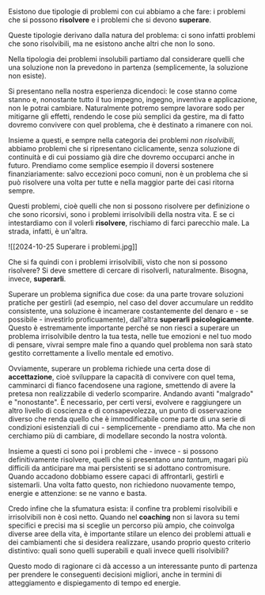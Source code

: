 
Esistono due tipologie di problemi con cui abbiamo a che fare: i problemi che si possono **risolvere** e i problemi che si devono **superare**.

Queste tipologie derivano dalla natura del problema: ci sono infatti problemi che sono risolvibili, ma ne esistono anche altri che non lo sono.

Nella tipologia dei problemi insolubili partiamo dal considerare quelli che una soluzione non la prevedono in partenza (semplicemente, la soluzione non esiste).

Si presentano nella nostra esperienza dicendoci: le cose stanno come stanno e, nonostante tutto il tuo impegno, ingegno, inventiva e applicazione, non le potrai cambiare. Naturalmente potremo sempre lavorare sodo per mitigarne gli effetti, rendendo le cose più semplici da gestire, ma di fatto dovremo convivere con quel problema, che è destinato a rimanere con noi.

Insieme a questi, e sempre nella categoria dei problemi _non risolvibili_, abbiamo problemi che si ripresentano ciclicamente, senza soluzione di continuità e di cui possiamo già dire che dovremo occuparci anche in futuro. 
Prendiamo come semplice esempio il doversi sostenere finanziariamente: salvo eccezioni poco comuni, non è un problema che si può risolvere una volta per tutte e nella maggior parte dei casi ritorna sempre. 

Questi problemi, cioè quelli che non si possono risolvere per definizione o che sono ricorsivi, sono i problemi irrisolvibili della nostra vita.
E se ci intestardiamo con il volerli **risolvere**, rischiamo di farci parecchio male. La strada, infatti, è un'altra.

![[2024-10-25 Superare i problemi.jpg]]

Che si fa quindi con i problemi irrisolvibili, visto che non si possono risolvere?
Si deve smettere di cercare di risolverli, naturalmente. Bisogna, invece, **superarli**. 

Superare un problema significa due cose: da una parte trovare soluzioni pratiche per gestirli (ad esempio, nel caso del dover accumulare un reddito consistente, una soluzione è incamerare costantemente del denaro e - se possibile - investirlo proficuamente), dall'altra **superarli psicologicamente**. Questo è estremamente importante perché se non riesci a superare un problema irrisolvibile dentro la tua testa, nelle tue emozioni e nel tuo modo di pensare, vivrai sempre male fino a quando quel problema non sarà stato gestito correttamente a livello mentale ed emotivo.

Ovviamente, superare un problema richiede una certa dose di **accettazione**, cioè sviluppare la capacità di convivere con quel tema, camminarci di fianco facendosene una ragione, smettendo di avere la pretesa non realizzabile di vederlo scomparire. Andando avanti "malgrado" e "nonostante".
È necessario, per certi versi, evolvere e raggiungere un altro livello di coscienza e di consapevolezza, un punto di osservazione diverso che renda quello che è immodificabile come parte di una serie di condizioni esistenziali di cui - semplicemente - prendiamo atto. Ma che non cerchiamo più di cambiare, di modellare secondo la nostra volontà.

Insieme a questi ci sono poi i problemi che - invece - si possono definitivamente risolvere, quelli che si presentano _una tantum_, magari più difficili da anticipare ma mai persistenti se si adottano contromisure. Quando accadono dobbiamo essere capaci di affrontarli, gestirli e sistemarli. Una volta fatto questo, non richiedono nuovamente tempo, energie e attenzione: se ne vanno e basta.

Credo infine che la sfumatura esista: il confine tra problemi risolvibili e irrisolvibili non è così netto. 
Quando nel **coaching** non si lavora su temi specifici e precisi ma si sceglie un percorso più ampio, che coinvolga diverse aree della vita, è importante stilare un elenco dei problemi attuali e dei cambiamenti che si desidera realizzare, usando proprio questo criterio distintivo: quali sono quelli superabili e quali invece quelli risolvibili? 

Questo modo di ragionare ci dà accesso a un interessante punto di partenza per prendere le conseguenti decisioni migliori, anche in termini di atteggiamento e dispiegamento di tempo ed energie.
